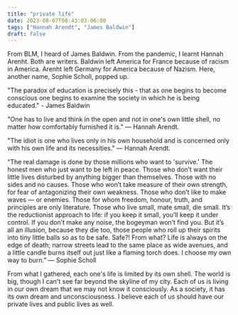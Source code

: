 ```yaml
---
title: "private life"
date: 2023-08-07T08:43:03-06:00
tags: ["Hannah Arendt", "James Baldwin"]
draft: false
---
```


From BLM, I heard of James Baldwin. From the pandemic, I learnt Hannah Arenht. Both are writers. Baldwin left America for France because of racism in America. Arenht left Germany for America because of Nazism. Here, another name, Sophie Scholl, popped up. 

"The paradox of education is precisely this - that as one begins to become conscious one begins to examine the society in which he is being educated." - James Baldwin

"One has to live and think in the open and not in one's own little shell, no matter how comfortably furnished it is." — Hannah Arendt.

"The idiot is one who lives only in his own household and is concerned only with his own life and its necessities." — Hannah Arendt.

“The real damage is done by those millions who want to 'survive.' The honest men who just want to be left in peace. Those who don’t want their little lives disturbed by anything bigger than themselves. Those with no sides and no causes. Those who won’t take measure of their own strength, for fear of antagonizing their own weakness. Those who don’t like to make waves — or enemies. Those for whom freedom, honour, truth, and principles are only literature. Those who live small, mate small, die small. It’s the reductionist approach to life: if you keep it small, you’ll keep it under control. If you don’t make any noise, the bogeyman won’t find you. But it’s all an illusion, because they die too, those people who roll up their spirits into tiny little balls so as to be safe. Safe?! From what? Life is always on the edge of death; narrow streets lead to the same place as wide avenues, and a little candle burns itself out just like a flaming torch does. I choose my own way to burn.” ― Sophie Scholl

From what I gathered, each one's life is limited by its own shell. The world is big, though I can't see far beyond the skyline of my city. Each of us is living in our own dream that we may not know it consciously. As a society, it has its own dream and unconsciousness. I believe each of us should have our private lives and public lives as well.

